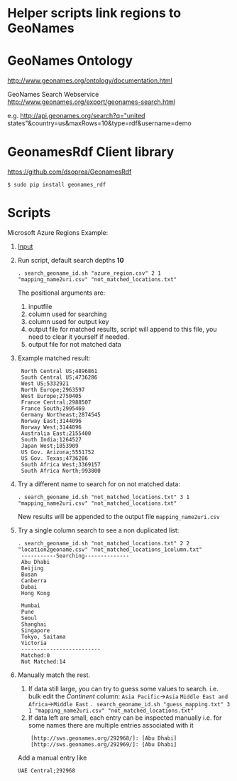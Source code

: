 # Helper scripts link regions to GeoNames
# GeoNames Ontology
http://www.geonames.org/ontology/documentation.html

GeoNames Search Webservice
http://www.geonames.org/export/geonames-search.html

e.g. 
http://api.geonames.org/search?q="united states"&country=us&maxRows=10&type=rdf&username=demo

# GeonamesRdf Client library
https://github.com/dsoprea/GeonamesRdf

    $ sudo pip install geonames_rdf

# Scripts
Microsoft Azure Regions Example:

1. [Input](azure_region.csv)
2. Run script, default search depths **10**
   ```
   . search_geoname_id.sh "azure_region.csv" 2 1 "mapping_name2uri.csv" "not_matched_locations.txt"
   ```
   The positional arguments are:
    1. inputfile
    2. column used for searching
    3. column used for output key
    4. output file for matched results, script will append to this file, you need to clear it yourself if needed.
    5. output file for not matched data
3. Example matched result:
   ```
    North Central US;4896861
    South Central US;4736286
    West US;5332921
    North Europe;2963597
    West Europe;2750405
    France Central;2988507
    France South;2995469
    Germany Northeast;2874545
    Norway East;3144096
    Norway West;3144096
    Australia East;2155400
    South India;1264527
    Japan West;1853909
    US Gov. Arizona;5551752
    US Gov. Texas;4736286
    South Africa West;3369157
    South Africa North;993800

   ```
4. Try a different name to search for on not matched data:
   ```
   . search_geoname_id.sh "not_matched_locations.txt" 3 1 "mapping_name2uri.csv" "not_matched_locations.txt"
   ```
   New results will be appended to the output file `mapping_name2uri.csv`

5. Try a single column search to see a non duplicated list:
   ```
   . search_geoname_id.sh "not_matched_locations.txt" 2 2 "location2geoname.csv" "not_matched_locations_1column.txt"
    -----------Searching--------------
    Abu Dhabi
    Beijing
    Busan
    Canberra
    Dubai
    Hong Kong

    Mumbai
    Pune
    Seoul
    Shanghai
    Singapore
    Tokyo, Saitama
    Victoria
    -------------------------
    Matched:0
    Not Matched:14
   ```
6. Manually match the rest.
   1. If data still large, you can try to guess some values to search.
    i.e. bulk edit the *Continent* column:
    `Asia Pacific`->`Asia`
    `Middle East and Africa`->`Middle East`
    `. search_geoname_id.sh "guess_mapping.txt" 3 1 "mapping_name2uri.csv" "not_matched_locations.txt"`
   2. If data left are small, each entry can be inspected manually
    i.e. for some names there are multiple entries associated with it 
    ```
        [http://sws.geonames.org/292968/]: [Abu Dhabi]
        [http://sws.geonames.org/292969/]: [Abu Dhabi]
    ```
    Add a manual entry like
    ```
    UAE Central;292968
    ```
